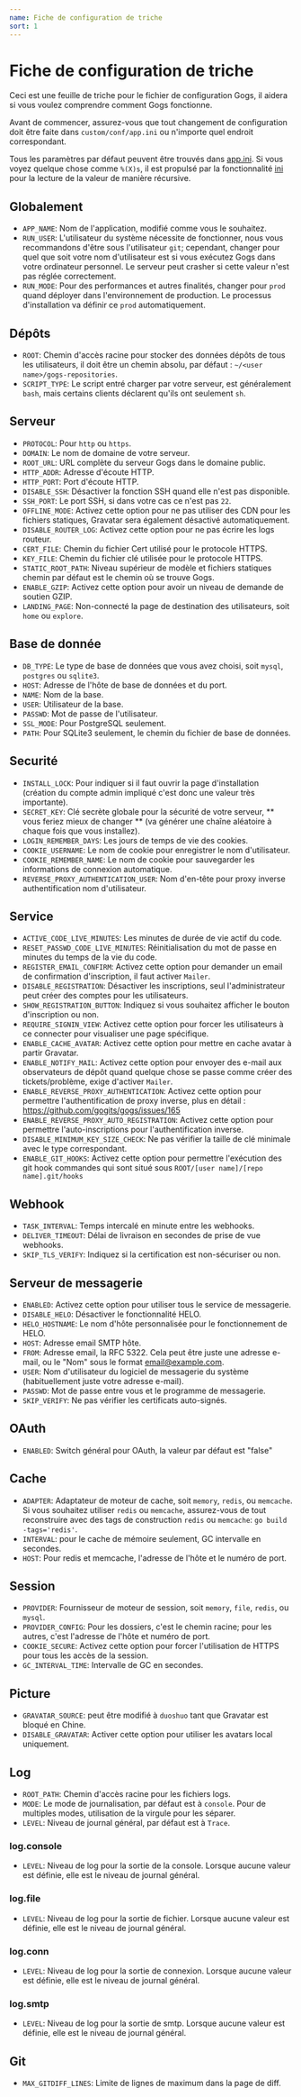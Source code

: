 ```yaml
---
name: Fiche de configuration de triche
sort: 1
---
```


# Fiche de configuration de triche

Ceci est une feuille de triche pour le fichier de configuration Gogs, il aidera si vous voulez comprendre comment Gogs fonctionne.

Avant de commencer, assurez-vous que tout changement de configuration doit être faite dans `custom/conf/app.ini` ou n'importe quel endroit correspondant.

Tous les paramètres par défaut peuvent être trouvés dans [app.ini](https://github.com/gogits/gogs/blob/master/conf/app.ini). Si vous voyez quelque chose comme `%(X)s`, il est propulsé par la fonctionnalité [ini](https://github.com/go-ini/ini/tree/v1#recursive-values) pour la lecture de la valeur de manière récursive.

## Globalement

- `APP_NAME`: Nom de l'application, modifié comme vous le souhaitez.
- `RUN_USER`: L'utilisateur du système nécessite de fonctionner, nous vous recommandons d'être sous l'utilisateur `git`; cependant, changer pour quel que soit votre nom d'utilisateur est si vous exécutez Gogs dans votre ordinateur personnel. Le serveur peut crasher si cette valeur n'est pas réglée correctement.
- `RUN_MODE`: Pour des performances et autres finalités, changer pour `prod` quand déployer dans l'environnement de production. Le processus d'installation va définir ce `prod` automatiquement.

## Dépôts

- `ROOT`: Chemin d'accès racine pour stocker des données dépôts de tous les utilisateurs, il doit être un chemin absolu, par défaut : `~/<user name>/gogs-repositories`.
- `SCRIPT_TYPE`: Le script entré charger par votre serveur, est généralement `bash`, mais certains clients déclarent qu'ils ont seulement `sh`.

## Serveur

- `PROTOCOL`: Pour `http` ou `https`.
- `DOMAIN`: Le nom de domaine de votre serveur.
- `ROOT_URL`: URL complète du serveur Gogs dans le domaine public.
- `HTTP_ADDR`: Adresse d'écoute HTTP.
- `HTTP_PORT`: Port d'écoute HTTP.
- `DISABLE_SSH`: Désactiver la fonction SSH quand elle n'est pas disponible.
- `SSH_PORT`: Le port SSH, si dans votre cas ce n'est pas `22`.
- `OFFLINE_MODE`: Activez cette option pour ne pas utiliser des CDN pour les fichiers statiques, Gravatar sera également désactivé automatiquement.
- `DISABLE_ROUTER_LOG`: Activez cette option pour ne pas écrire les logs routeur.
- `CERT_FILE`: Chemin du fichier Cert utilisé pour le protocole HTTPS.
- `KEY_FILE`: Chemin du fichier clé utilisée pour le protocole HTTPS.
- `STATIC_ROOT_PATH`: Niveau supérieur de modèle et fichiers statiques chemin par défaut est le chemin où se trouve Gogs.
- `ENABLE_GZIP`: Activez cette option pour avoir un niveau de demande de soutien GZIP.
- `LANDING_PAGE`: Non-connecté la page de destination des utilisateurs, soit `home` ou `explore`.

## Base de donnée

- `DB_TYPE`: Le type de base de données que vous avez choisi, soit `mysql`, `postgres` ou `sqlite3`.
- `HOST`: Adresse de l'hôte de base de données et du port.
- `NAME`: Nom de la base.
- `USER`: Utilisateur de la base.
- `PASSWD`:  Mot de passe de l'utilisateur.
- `SSL_MODE`: Pour PostgreSQL seulement.
- `PATH`: Pour SQLite3 seulement, le chemin du fichier de base de données.

## Securité

- `INSTALL_LOCK`: Pour indiquer si il faut ouvrir la page d'installation (création du compte admin impliqué c'est donc une valeur très importante).
- `SECRET_KEY`: Clé secrète globale pour la sécurité de votre serveur, ** vous feriez mieux de changer ** (va générer une chaîne aléatoire à chaque fois que vous installez).
- `LOGIN_REMEMBER_DAYS`: Les jours de temps de vie des cookies.
- `COOKIE_USERNAME`: Le nom de cookie pour enregistrer le nom d'utilisateur.
- `COOKIE_REMEMBER_NAME`: Le nom de cookie pour sauvegarder les informations de connexion automatique.
- `REVERSE_PROXY_AUTHENTICATION_USER`: Nom d'en-tête pour proxy inverse authentification nom d'utilisateur.

## Service

- `ACTIVE_CODE_LIVE_MINUTES`: Les minutes de durée de vie actif du code.
- `RESET_PASSWD_CODE_LIVE_MINUTES`: Réinitialisation du mot de passe en minutes du temps de la vie du code.
- `REGISTER_EMAIL_CONFIRM`: Activez cette option pour demander un email de confirmation d'inscription, il faut activer `Mailer`.
- `DISABLE_REGISTRATION`: Désactiver les inscriptions, seul l'administrateur peut créer des comptes pour les utilisateurs.
- `SHOW_REGISTRATION_BUTTON`: Indiquez si vous souhaitez afficher le bouton d'inscription ou non.
- `REQUIRE_SIGNIN_VIEW`: Activez cette option pour forcer les utilisateurs à ce connecter pour visualiser une page spécifique.
- `ENABLE_CACHE_AVATAR`: Activez cette option pour mettre en cache avatar à partir Gravatar.
- `ENABLE_NOTIFY_MAIL`: Activez cette option pour envoyer des e-mail aux observateurs de dépôt quand quelque chose se passe comme créer des tickets/problème, exige d'activer `Mailer`.
- `ENABLE_REVERSE_PROXY_AUTHENTICATION`: Activez cette option pour permettre l'authentification de proxy inverse, plus en détail : https://github.com/gogits/gogs/issues/165
- `ENABLE_REVERSE_PROXY_AUTO_REGISTRATION`: Activez cette option pour permettre l'auto-inscriptions pour l'authentification inverse.
- `DISABLE_MINIMUM_KEY_SIZE_CHECK`: Ne pas vérifier la taille de clé minimale avec le type correspondant.
- `ENABLE_GIT_HOOKS`: Activez cette option pour permettre l'exécution des git hook commandes qui sont situé sous `ROOT/[user name]/[repo name].git/hooks`

## Webhook

- `TASK_INTERVAL`: Temps intercalé en minute entre les webhooks.
- `DELIVER_TIMEOUT`: Délai de livraison en secondes de prise de vue webhooks.
- `SKIP_TLS_VERIFY`: Indiquez si la certification est non-sécuriser ou non.

## Serveur de messagerie

- `ENABLED`: Activez cette option pour utiliser tous le service de messagerie.
- `DISABLE_HELO`: Désactiver le fonctionnalité HELO.
- `HELO_HOSTNAME`: Le nom d'hôte personnalisée pour le fonctionnement de HELO.
- `HOST`: Adresse email SMTP hôte.
- `FROM`: Adresse email, la RFC 5322. Cela peut être juste une adresse e-mail, ou le "Nom" sous le format <email@example.com>.
- `USER`: Nom d'utilisateur du logiciel de messagerie du système (habituellement juste votre adresse e-mail).
- `PASSWD`: Mot de passe entre vous et le programme de messagerie.
- `SKIP_VERIFY`: Ne pas vérifier les certificats auto-signés.

## OAuth

- `ENABLED`: Switch général pour OAuth, la valeur par défaut est "false"

## Cache

- `ADAPTER`: Adaptateur de moteur de cache, soit `memory`, `redis`, ou `memcache`. Si vous souhaitez utiliser `redis` ou `memcache`, assurez-vous de tout reconstruire avec des tags de construction `redis` ou `memcache`: `go build -tags='redis'`.
- `INTERVAL`: pour le cache de mémoire seulement, GC intervalle en secondes.
- `HOST`: Pour redis et memcache, l'adresse de l'hôte et le numéro de port.

## Session

- `PROVIDER`: Fournisseur de moteur de session, soit `memory`, `file`, `redis`, ou `mysql`.
- `PROVIDER_CONFIG`: Pour les dossiers, c'est le chemin racine; pour les autres, c'est l'adresse de l'hôte et numéro de port.
- `COOKIE_SECURE`: Activez cette option pour forcer l'utilisation de HTTPS pour tous les accès de la session.
- `GC_INTERVAL_TIME`: Intervalle de GC en secondes.

## Picture

- `GRAVATAR_SOURCE`: peut être modifié à `duoshuo` tant que Gravatar est bloqué en Chine.
- `DISABLE_GRAVATAR`: Activer cette option pour utiliser les avatars local uniquement.

## Log

- `ROOT_PATH`: Chemin d'accès racine pour les fichiers logs.
- `MODE`: Le mode de journalisation, par défaut est à `console`. Pour de multiples modes, utilisation de la virgule pour les séparer.
- `LEVEL`: Niveau de journal général, par défaut est à `Trace`.

### log.console

- `LEVEL`: Niveau de log pour la sortie de la console. Lorsque aucune valeur est définie, elle est le niveau de journal général.

### log.file

- `LEVEL`: Niveau de log pour la sortie de fichier. Lorsque aucune valeur est définie, elle est le niveau de journal général.

### log.conn

- `LEVEL`: Niveau de log pour la sortie de connexion. Lorsque aucune valeur est définie, elle est le niveau de journal général.

### log.smtp

- `LEVEL`: Niveau de log pour la sortie de smtp. Lorsque aucune valeur est définie, elle est le niveau de journal général.

## Git

- `MAX_GITDIFF_LINES`: Limite de lignes de maximum dans la page de diff.
